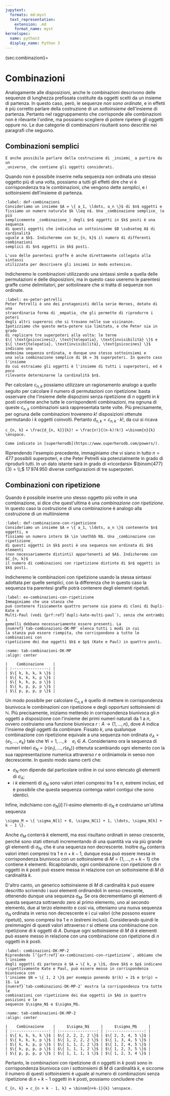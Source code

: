 ```yaml
---
jupytext:
  formats: md:myst
  text_representation:
    extension: .md
    format_name: myst
kernelspec:
  name: python3
  display_name: Python 3
---
```


(sec:combinazioni)=
# Combinazioni

Analogamente alle disposizioni, anche le combinazioni descrivono delle
sequenze di lunghezza prefissata costituite da oggetti scelti da un insieme di
partenza. In questo caso, però, le sequenze _non sono ordinate_, e in effetti
è più corretto parlare della costruzione di un _sottoinsieme_ dell'insieme di
partenza. Pertanto nel raggruppamento che corrisponde alle combinazioni
non è rilevante l'ordine, ma possiamo scegliere di potere ripetere gli
oggetti oppure no. Le due categorie di combinazioni risultanti sono descritte
nei paragrafi che seguono.

## Combinazioni semplici

```{margin}
È anche possibile parlare della costruzione di _insiemi_ a partire da un
_universo_ che contiene gli oggetti considerati.
```
Quando non è possibile inserire nella sequenza non ordinata uno stesso oggetto
più di una volta, possiamo a tutti gli effetti dire che vi è corrispondenza
tra le combinazioni, che vengono dette _semplici_, e i sottoinsiemi
dell'insieme di partenza.

````{prf:definition}
:label: def-combinazioni
Consideriamo un insieme $A = \{ a_1, \ldots, a_n \}$ di $n$ oggetti e
fissiamo un numero naturale $k \leq n$. Una _combinazione semplice_ (o più
semplicemente _combinazione_) degli $n$ oggetti in $k$ posti è una sequenza
di questi oggetti che individua un sottoinsieme $B \subseteq A$ di cardinalità
uguale a $k$. Indicheremo con $c_{n, k}$ il numero di differenti combinazioni
semplici di $n$ oggetti in $k$ posti.
````

```{margin}
L'uso delle parentesi graffe è anche direttamente collegato alla sintassi
utilizzata per descrivere gli insiemi in modo estensivo.
```
Indicheremo le combinazioni utilizzando una sintassi simile a quella delle
permutazioni e delle disposizioni, ma in questo caso useremo le parentesi
graffe come delimitatori, per sottolineare che si tratta di sequenze non
ordinate.

````{prf:example} Peter Petrelli
:label: ex-peter-petrelli
Peter Petrelli è uno dei protagonisti della serie Heroes, dotato di una
straordinaria forma di _empatia_ che gli permette di riprodurre i poteri
degli altri supereroi che si trovano nelle sue vicinanze.
Ipotizziamo che questo meta-potere sia limitato, e che Peter sia in grado
di replicare tre superpoteri alla volta: le terne
$\{ \text{psicocinesi}, \text{telepatia}, \text{invisibilità} \}$ e
$\{ \text{telepatia}, \text{invisibilità}, \text{psicocines} \}$ indicano una
medesima sequenza ordinata, e dunque uno stesso sottoinsiemi e
una sola combinazione semplice di $k = 3$ superpoteri. In questo caso l'insieme
da cui estraiamo gli oggetti è l'insieme di tutti i superpoteri, ed è poco
rilevante determinarne la cardinalità $n$.
````

Per calcolare $c_{n, k}$ possiamo utilizzare un ragionamento analogo a quello
seguito per calcolare il numero di permutazioni con ripetizione: basta
osservare che l'insieme delle dispozioni senza ripetizione di $n$ oggetti in
$k$ posti contiene anche tutte le corrispondenti combinazioni, ma ognuna di
queste $c_{n, k}$ combinazioni sarà rappresentata tante volte.
Più precisamente, per ognuna delle combinazioni troveremo $k!$ disposizioni
ottenute permutando i $k$ oggetti coinvolti. Pertanto
$d_{n, k} = c_{n, k} \cdot k!$, da cui si ricava

```{math}
c_{n, k} = \frac{d_{n, k}}{k}! = \frac{n!}{(n-k)!k!} =\binom{n}{k} \enspace.
```

```{margin}
Come indicato in [superherodb](https://www.superherodb.com/powers/).
```
Riprendendo l'esempio precedente, immaginiamo che vi siano in tutto $n = 477$
possibili superpoteri, e che Peter Petrelli sia potenzialmente in grado di
riprodurli tutti.
In un dato istante sarà in grado di «ricordarsi» $\binom{477}{3} = \\;$
<span style="word-spacing: -0.1rem">17 974 950</span>
diverse configurazioni di tre superpoteri.


## Combinazioni con ripetizione

Quando è possibile inserire uno stesso oggetto più volte in una combinazione,
si dice che quest'ultima è una _combinazione con ripetizione_. In questo
caso la costruzione di una combinazione è analogo alla costruzione di un
multiinsieme

````{prf:definition} Combinazione con ripetizione
:label: def-combinazione-con-ripetizione
Consideriamo un insieme $A = \{ a_1, \ldots, a_n \}$ contenente $n$ oggetti, e
fissiamo un numero intero $k \in \mathbb N$. Una _combinazione con ripetizione_
di questi oggetti in $k$ posti è una sequenza non ordinata di $k$ elementi
(non necessariamente distinti) appartenenti ad $A$. Indicheremo con $C_{n, k}$
il numero di combinazioni con ripetizione distinte di $n$ oggetti in $k$ posti.
````

Indicheremo le combinazioni con ripetizione usando la stessa sintassi adottata
per quelle semplici, con la differenza che in questo caso la sequenza tra
parentesi graffe potrà contenere degli elementi ripetuti.

````{prf:example}
:label: ex-combinazioni-con-ripetizione
Immaginiamo che una stanza che
può contenere fisicamente quattro persone sia piena di cloni di Dupli-Kate e
Multi-Paul (vedi {prf:ref}`dupli-kate-multi-paul`), senza che entrambi i
gemelli debbano necessariamente essere presenti. La
{numref}`tab-combinazioni-DK-MP` elenca tutti i modi in cui
la stanza può essere riempita, che corrispondono a tutte le combinazioni con
ripetizione dei due oggetti $k$ e $p$ (Kate e Paul) in quattro posti.

````

```{table} Possibili combinazioni con ripetizione di Dupli-Kate e Multi-Paul in quattro posti
:name: tab-combinazioni-DK-MP
:align: center

|    Combinazione    |
| :----------------: |
| $\{ k, k, k, k \}$ |
| $\{ k, k, k, p \}$ |
| $\{ k, k, p, p \}$ |
| $\{ k, p, p, p \}$ |
| $\{ p, p, p, p \}$ |
```


Un modo possibile per calcolare $C_{n, k}$ è quello di mettere in
corrispondenza biunivoca le combinazioni con ripetizione e degli opportuni
sottoinsiemi di $\mathbb N$. Più precisamente, iniziamo mettendo in
corrispondenza biunivoca gli $n$ oggetti a disposizione con l'insieme dei
primi numeri naturali da $1$ a $n$, ovvero costruiamo una funzione biunivoca
$r: A \rightarrow \{ 1, \ldots, n \}$, dove $A$ indica l'insieme degli
oggetti da combinare. Fissato $k$, una qualunque combinazione con ripetizione
equivale a una sequenza non ordinata $\sigma_A = \{ e_1, \ldots, e_k \}$ tale
che $\forall i = 1, \ldots, k \quad e_i \in A$. Consideriamo ora la sequenza di
numeri interi $\sigma_N = \{r(e_1), \ldots, r(e_k) \}$ ottenuta scambiando ogni
elemento con la sua rappresentazione numerica attraverso $r$ e ordiniamola in
senso non decrescente. In questo modo siamo certi che:
- $\sigma_N$ non dipende dal particolare ordine in cui sono elencato gli
  elementi di $\sigma_A$;
- i $k$ elementi di $\sigma_N$ sono valori interi compresi tra $1$ e $n$,
  estremi inclusi, ed è possibile che questa sequenza contenga valori contigui
  che sono identici.

Infine, indichiamo con $\sigma_N[i]$ l’$i$-esimo elemento di $\sigma_N$ e
costruiamo un'ultima sequenza

```{math}
\sigma_M = \{ \sigma_N[1] + 0, \sigma_N[1] + 1, \ldots, \sigma_N[k] + k - 1 \}.
```


Anche $\sigma_M$ conterrà $k$ elementi, ma essi risultano ordinati in senso
crescente, perché sono stati ottenuti incrementando di una quantità via via più
grande gli elementi di $\sigma_N$, che è una sequenza non decrescente. Inoltre
$\sigma_M$ conterrà valori interi compresi tra $1$ e $n + k - 1$, dunque essa
può essere messa in corrispondenza biunivoca con un sottoinsieme di
$M = \{ 1, \ldots, n + k - 1 \}$ che contiene $k$ elementi.
Ricapitolando, ogni combinazione con ripetizione di $n$ oggetti in $k$ posti
può essere messa in relazione con un sottoinsieme di $M$ di cardinalità $k$.

D'altro canto, un generico sottoinsieme di $M$ di cardinalità $k$ può essere
descritto scrivendo i suoi elementi ordinandoli in senso crescente, ottenendo
dunque una sequenza $\sigma_M$. Se ora decrementiamo gli elementi di questa
sequenza sottraendo zero al primo elemento, uno al secondo elemento, due al
terzo elemento e così via, otteniamo una nuova sequenza $\sigma_N$ ordinata in
verso non decrescente e i cui valori (che possono essere ripetuti), sono
compresi tra $1$ e $n$ (estremi inclusi). Considerando quindi le preimmagini di
questi valori attraverso $r$ si ottiene una combinazione con ripetizione di $k$
oggetti di $A$. Dunque ogni sottoinsieme di $M$ di $k$ elementi può essere
messo in relazione con una combinazione con ripetizione di $n$ oggetti in $k$
posti.

````{prf:example}
:label: combinazioni-DK-MP-2
Riprendendo l’{prf:ref}`ex-combinazioni-con-ripetizione`, abbiamo che l'insieme
degli oggetti di partenza è $A = \{ k, p \}$, dove $k$ e $p$ indicano
rispettivamente Kate e Paul, può essere messo in corrispondenza biunivoca con
l'insieme $N = \{ 1, 2 \}$ per esempio ponendo $r(k) = 2$ e $r(p) = 1$. La
{numref}`tab-combinazioni-DK-MP-2` mostra la corrispondenza tra tutte le
combinazioni con ripetizione dei due oggetti in $A$ in quattro posizioni e le
sequenze $\sigma_N$ e $\sigma_M$.
````

```{table} Corrispondenza tra le combinazioni con ripetizione di Dupli-Kate e Multi-Paul in tre posti
:name: tab-combinazioni-DK-MP-2
:align: center

|    Combinazione    |     $\sigma_N$     |     $\sigma_M$     |
| :----------------: | :----------------: | :----------------: |
| $\{ k, k, k, k \}$ | $\{ 2, 2, 2, 2 \}$ | $\{ 2, 3, 4, 5 \}$ |
| $\{ k, k, k, p \}$ | $\{ 1, 2, 2, 2 \}$ | $\{ 1, 3, 4, 5 \}$ |
| $\{ k, k, p, p \}$ | $\{ 1, 1, 2, 2 \}$ | $\{ 1, 2, 4, 5 \}$ |
| $\{ k, p, p, p \}$ | $\{ 1, 1, 1, 2 \}$ | $\{ 1, 2, 3, 5 \}$ |
| $\{ p, p, p, p \}$ | $\{ 1, 1, 1, 1 \}$ | $\{ 1, 2, 3, 4 \}$ |
```

Pertanto, le combinazioni con ripetizione di $n$ oggetti in $k$ posti sono
in corrispondenza biunivoca con i sottoinsiemi di $M$ di cardinalità $k$, e
siccome il numero di questi sottoinsiemi è uguale al numero di combinazioni
senza ripetizione di $n + k - 1$ oggetti in $k$ posti, possiamo concludere che

```{math}
C_{n, k} = c_{n + k - 1, k} = \binom{n+k-1}{k} \enspace.
```
